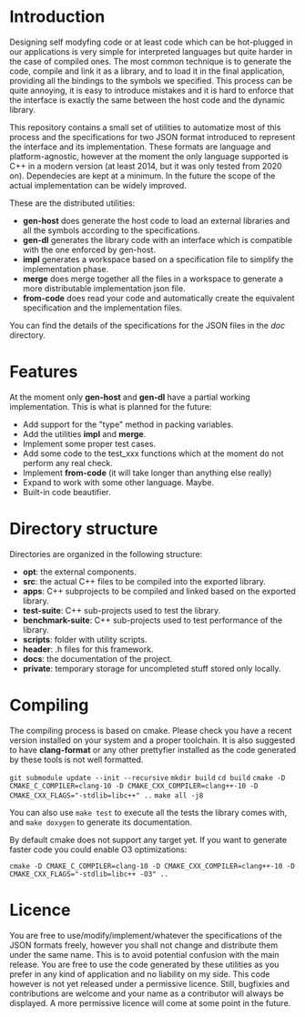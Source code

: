 # Introduction
Designing self modyfing code or at least code which can be hot-plugged in our applications is very simple for interpreted languages but quite harder in the case of compiled ones.
The most common technique is to generate the code, compile and link it as a library, and to load it in the final application, providing all the bindings to the symbols we specified.
This process can be quite annoying, it is easy to introduce mistakes and it is hard to enforce that the interface is exactly the same between the host code and the dynamic library.

This repository contains a small set of utilities to automatize most of this process and the specifications for two JSON format introduced to represent the interface and its implementation.
These formats are language and platform-agnostic, however at the moment the only language supported is C++ in a modern version (at least 2014, but it was only tested from 2020 on).
Dependecies are kept at a minimum. In the future the scope of the actual implementation can be widely improved.

These are the distributed utilities:
- **gen-host** does generate the host code to load an external libraries and all the symbols according to the specifications.
- **gen-dl** generates the library code with an interface which is compatible with the one enforced by gen-host.
- **impl** generates a workspace based on a specification file to simplify the implementation phase.
- **merge** does merge together all the files in a workspace to generate a more distributable implementation json file.
- **from-code** does read your code and automatically create the equivalent specification and the implementation files.

You can find the details of the specifications for the JSON files in the *doc* directory.

# Features
At the moment only **gen-host** and **gen-dl** have a partial working implementation. This is what is planned for the future:
- Add support for the "type" method in packing variables.
- Add the utilities **impl** and **merge**.
- Implement some proper test cases.
- Add some code to the test_xxx functions which at the moment do not perform any real check.
- Implement **from-code** (it will take longer than anything else really)
- Expand to work with some other language. Maybe.
- Built-in code beautifier.

# Directory structure
Directories are organized in the following structure:
- **opt**: the external components.
- **src**: the actual C++ files to be compiled into the exported library.
- **apps**: C++ subprojects to be compiled and linked based on the exported library.
- **test-suite**: C++ sub-projects used to test the library.
- **benchmark-suite**: C++ sub-projects used to test performance of the library.
- **scripts**: folder with utility scripts.
- **header**: .h files for this framework.
- **docs**: the documentation of the project.
- **private**: temporary storage for uncompleted stuff stored only locally.

# Compiling
The compiling process is based on cmake. Please check you have a recent version installed on your system and a proper toolchain.
It is also suggested to have **clang-format** or any other prettyfier installed as the code generated by these tools is not well formatted.
>
`git submodule update --init --recursive`
`mkdir build`
`cd build`
`cmake -D CMAKE_C_COMPILER=clang-10 -D CMAKE_CXX_COMPILER=clang++-10 -D CMAKE_CXX_FLAGS="-stdlib=libc++" ..`
`make all -j8`

You can also use `make test` to execute all the tests the library comes with, and `make doxygen` to generate its documentation.

By default cmake does not support any target yet. If you want to generate faster code you could enable O3 optimizations:
>
`cmake -D CMAKE_C_COMPILER=clang-10 -D CMAKE_CXX_COMPILER=clang++-10 -D CMAKE_CXX_FLAGS="-stdlib=libc++ -O3" ..`

# Licence
You are free to use/modify/implement/whatever the specifications of the JSON formats freely, however you shall not change and distribute them under the same name. This is to avoid potential confusion with the main release.
You are free to use the code generated by these utilities as you prefer in any kind of application and no liability on my side.
This code however is not yet released under a permissive licence. Still, bugfixies and contributions are welcome and your name as a contributor will always be displayed.
A more permissive licence will come at some point in the future.